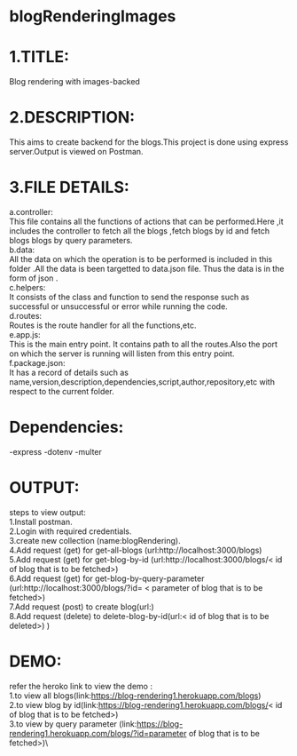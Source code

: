 # blogRenderingImages

# 1.TITLE:

Blog rendering with images-backed

# 2.DESCRIPTION:

This aims to create backend for the blogs.This project is done using express server.Output is viewed on Postman.

# 3.FILE DETAILS:

a.controller:\
 This file contains all the functions of actions that can be performed.Here ,it includes the controller to fetch all the blogs ,fetch blogs by id and fetch blogs blogs by query parameters.\
 b.data:\
 All the data on which the operation is to be performed is included in this folder .All the data is been targetted to data.json file. Thus the data is in the form of json .\
 c.helpers:\
 It consists of the class and function to send the response such as successful or unsuccessful or error while running the code.\
 d.routes:\
 Routes is the route handler for all the functions,etc. \
 e.app.js:\
 This is the main entry point. It contains path to all the routes.Also the port on which the server is running will listen from this entry point.\
 f.package.json:\
 It has a record of details such as name,version,description,dependencies,script,author,repository,etc with respect to the current folder.

# Dependencies:

-express
-dotenv
-multer

# OUTPUT:

steps to view output:\
1.Install postman.\
2.Login with required credentials.\
3.create new collection (name:blogRendering).\
4.Add request (get) for get-all-blogs (url:http://localhost:3000/blogs) \
5.Add request (get) for get-blog-by-id (url:http://localhost:3000/blogs/< id of blog that is to be fetched>) \
6.Add request (get) for get-blog-by-query-parameter (url:http://localhost:3000/blogs/?id= < parameter of blog that is to be fetched>) \
7.Add request (post) to create blog(url:)\
8.Add request (delete) to delete-blog-by-id(url:< id of blog that is to be deleted>) \)

# DEMO:

refer the heroko link to view the demo :\
1.to view all blogs(link:https://blog-rendering1.herokuapp.com/blogs)\
2.to view blog by id(link:https://blog-rendering1.herokuapp.com/blogs/< id of blog that is to be fetched>)\
3.to view by query parameter (link:https://blog-rendering1.herokuapp.com/blogs/?id=parameter of blog that is to be fetched>)\
